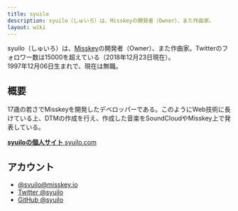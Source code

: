 ```yaml
---
title: syuilo
description: syuilo（しゅいろ）は、Misskeyの開発者（Owner）、また作曲家。
layout: wiki
---
```

syuilo（しゅいろ）は、[Misskey](../softwares/misskey)の開発者（Owner）、また作曲家。Twitterのフォロワー数は15000を超えている（2018年12月23日現在）。  
1997年12月06日生まれで、現在は無職。

## 概要
17歳の若さでMisskeyを開発したデベロッパーである。このようにWeb技術に長けている上、DTMの作成を行え、作成した音楽をSoundCloudやMisskey上で発表している。

[**syuiloの個人サイト** syuilo.com](https://syuilo.com)

## アカウント
- [@syuilo@misskey.io](https://misskey.io/@syuilo)
- [Twitter @syuilo](https://twitter.com/syuilo)
- [GitHub @syuilo](https://github.io/syuilo)

